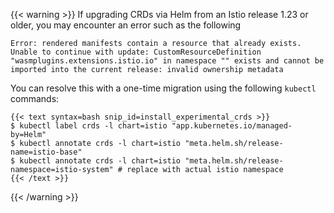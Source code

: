 ---
---
{{< warning >}}
If upgrading CRDs via Helm from an Istio release 1.23 or older, you may encounter an error such as the following

`Error: rendered manifests contain a resource that already exists. Unable to continue with update: CustomResourceDefinition "wasmplugins.extensions.istio.io" in namespace "" exists and cannot be imported into the current release: invalid ownership metadata`

You can resolve this with a one-time migration using the following `kubectl` commands:

    {{< text syntax=bash snip_id=install_experimental_crds >}}
    $ kubectl label crds -l chart=istio "app.kubernetes.io/managed-by=Helm"
    $ kubectl annotate crds -l chart=istio "meta.helm.sh/release-name=istio-base"
    $ kubectl annotate crds -l chart=istio "meta.helm.sh/release-namespace=istio-system" # replace with actual istio namespace
    {{< /text >}}
{{< /warning >}}
